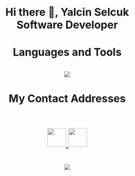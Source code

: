 
<h1 align = "center">
    Hi there 👋, Yalcin Selcuk <br/>
    Software Developer
</h1>

   
<!--
<h1 align = "center">
   I am a 4th year Computer Engineering  <br/> student at İnönü University. <br/> <br/>
    Example Projects ; 
            <br/> - <a href = "https://github.com/yalcinselcuk/Web-Demo">Web Demo (JAVA)</a>,
            <br/> - <a href = "https://github.com/yalcinselcuk/WebTextile">Web Textile (JAVA)</a>,
            <br/> - <a href = "https://github.com/yalcinselcuk/E-Ticaret">E-Ticaret (ASP.NET CORE)</a>

</h1>-->

<h1 align = "center">
   Languages and Tools <br/> <br/>
   <img src = "https://skillicons.dev/icons?i=,dotnet,java,spring,react,postman,cs,html,css,js,mysql,postgres,gitlab,git,jenkins &theme=light"/>
</h1>

<h1 align = "center">
   My Contact Addresses <br/> <br/>
   <p>
      <a href="https://www.linkedin.com/in/yalcinselcuk/">
         <img src="https://skillicons.dev/icons?i=linkedin&theme=light" width="50" height="50">
      </a>
      <a href="https://www.instagram.com/yalcinselcukkk/">
         <img src="https://skillicons.dev/icons?i=instagram&theme=light" width="50" height="50">
      </a>
   </p>
</h1>

<h1 align = "center">
   <img src = "https://github-readme-stats.vercel.app/api/top-langs/?username=yalcinselcuk&theme=midnight-purple">
</h1>

